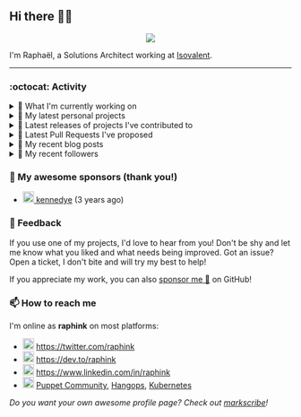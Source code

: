 ## Hi there 👋🏼


<p align="center">
  <a href="https://github.com/ryo-ma/github-profile-trophy"><img src="https://github-profile-trophy.vercel.app/?username=raphink&theme=darkhub&margin-w=15&margin-h=15&no-frame=true&column=5"/></a>
</p>


I'm Raphaël, a Solutions Architect working at [Isovalent](https://github.com/isovalent).

<hr />


### :octocat: Activity

<details>
<summary>👷 What I'm currently working on</summary>

- [cilium/starwars-docker](https://github.com/cilium/starwars-docker) - Deathstar as a Service (3 weeks ago)
- [cloudcommunity/Free-Certifications](https://github.com/cloudcommunity/Free-Certifications) - A curated list of free courses &amp; certifications. (3 weeks ago)
- [cilium/cilium](https://github.com/cilium/cilium) - eBPF-based Networking, Security, and Observability (1 month ago)
- [raphink/dotfiles](https://github.com/raphink/dotfiles) -  (1 month ago)
- [isovalent/ebeedex](https://github.com/isovalent/ebeedex) - Find your favorite eBee (3 months ago)
</details>

<details>
<summary>🌱 My latest personal projects</summary>

- [raphink/js-test](https://github.com/raphink/js-test) - 
- [raphink/book-template](https://github.com/raphink/book-template) - book-template
- [raphink/rebel-base](https://github.com/raphink/rebel-base) - rebel-base
- [raphink/localhost-run-proxy](https://github.com/raphink/localhost-run-proxy) - 
- [raphink/dotfiles](https://github.com/raphink/dotfiles) - 
</details>

<details>
<summary>🔭 Latest releases of projects I've contributed to</summary>

- [cilium/hubble-ui](https://github.com/cilium/hubble-ui) ([v0.12.2](https://github.com/cilium/hubble-ui/releases/tag/v0.12.2), today) - Observability &amp; Troubleshooting for Kubernetes Services
- [cilium/cilium](https://github.com/cilium/cilium) ([v1.14.4](https://github.com/cilium/cilium/releases/tag/v1.14.4), 2 days ago) - eBPF-based Networking, Security, and Observability
- [cilium/cilium-cli](https://github.com/cilium/cilium-cli) ([v0.15.13](https://github.com/cilium/cilium-cli/releases/tag/v0.15.13), 1 week ago) - CLI to install, manage &amp; troubleshoot Kubernetes clusters running Cilium
- [cilium/starwars-docker](https://github.com/cilium/starwars-docker) ([v2.0](https://github.com/cilium/starwars-docker/releases/tag/v2.0), 1 month ago) - Deathstar as a Service
- [raphink/geneve_1564](https://github.com/raphink/geneve_1564) ([2016-06-08_02](https://github.com/raphink/geneve_1564/releases/tag/2016-06-08_02), 7 years ago) - LaTeX facsimile of a Bible de Genève, 1564
</details>

<details>
<summary>🔨 Latest Pull Requests I've proposed</summary>

</details>

<details>
<summary>📜 My recent blog posts</summary>

- [Towards a Modular DevOps Stack](https://dev.to/camptocamp-ops/towards-a-modular-devops-stack-257c) (2 years ago)
- [A 15-year Puppet Journey](https://dev.to/raphink/a-15-year-puppet-journey-4o39) (2 years ago)
- [How to allow dynamic Terraform Provider Configuration](https://dev.to/camptocamp-ops/how-to-allow-dynamic-terraform-provider-configuration-20ik) (2 years ago)
- [March Cloud Native Romandie Meetup](https://dev.to/camptocamp-ops/march-cloud-native-romandie-meetup-o2f) (2 years ago)
- [Immutability &amp; loose coupling: a match made in heaven](https://dev.to/camptocamp-ops/immutability-loose-coupling-a-match-made-in-heaven-37kl) (2 years ago)
</details>

<details>
<summary>👥 My recent followers</summary>

- [<img src="https://avatars.githubusercontent.com/u/138721734?u=890be23cdf9588509b5623370a1a14817b619895&amp;v=4" height="20"/> gma1k](https://github.com/gma1k)
- [<img src="https://avatars.githubusercontent.com/u/104737?u=24b53dd7f97ac2811160705ccb58495692e6eb6c&amp;v=4" height="20"/> Neustradamus](https://github.com/Neustradamus)
- [<img src="https://avatars.githubusercontent.com/u/118750525?u=588ffcf7212e3e560dad019bff8a65b991b9d723&amp;v=4" height="20"/> kehoecj](https://github.com/kehoecj)
- [<img src="https://avatars.githubusercontent.com/u/12858321?u=3761796c0b2b391abb97b4439098e8b898d13dfc&amp;v=4" height="20"/> pvavrina](https://github.com/pvavrina)
- [<img src="https://avatars.githubusercontent.com/u/13717208?v=4" height="20"/> maxbyz](https://github.com/maxbyz)
</details>


### 💚 My awesome sponsors (thank you!)

- [<img src="https://avatars.githubusercontent.com/u/1110127?v=4" height="20"/> kennedye](https://github.com/kennedye) (3 years ago)


### 💬 Feedback

If you use one of my projects, I'd love to hear from you!
Don't be shy and let me know what you liked and what needs being improved.
Got an issue? Open a ticket, I don't bite and will try my best to help!

If you appreciate my work, you can also [sponsor me 💚](https://github.com/sponsors/raphink) on GitHub!


### 📫 How to reach me

I'm online as **raphink** on most platforms:

- <img src="https://raw.githubusercontent.com/FortAwesome/Font-Awesome/master/svgs/brands/twitter.svg" width="20" alt="Twitter" /> https://twitter.com/raphink
- <img src="https://raw.githubusercontent.com/FortAwesome/Font-Awesome/master/svgs/brands/dev.svg" width="20" alt="Blog" /> https://dev.to/raphink
- <img src="https://raw.githubusercontent.com/FortAwesome/Font-Awesome/master/svgs/brands/linkedin.svg" width="20" alt="LinkedIn" /> https://www.linkedin.com/in/raphink
- <img src="https://raw.githubusercontent.com/FortAwesome/Font-Awesome/master/svgs/brands/slack.svg" width="20" alt="Slack" /> [Puppet Community](https://slack.puppet.com/), [Hangops](https://signup.hangops.com/), [Kubernetes](https://slack.k8s.io/)

*Do you want your own awesome profile page? Check out [markscribe](https://github.com/muesli/markscribe)!*
